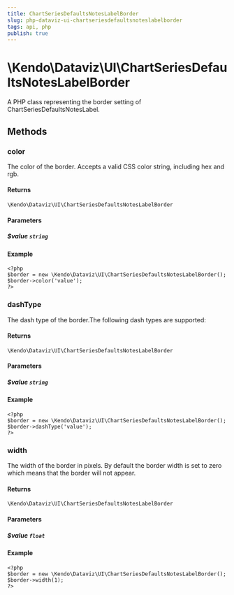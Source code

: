 ```yaml
---
title: ChartSeriesDefaultsNotesLabelBorder
slug: php-dataviz-ui-chartseriesdefaultsnoteslabelborder
tags: api, php
publish: true
---
```


# \Kendo\Dataviz\UI\ChartSeriesDefaultsNotesLabelBorder

A PHP class representing the border setting of ChartSeriesDefaultsNotesLabel.


## Methods

### color
The color of the border. Accepts a valid CSS color string, including hex and rgb.

#### Returns
`\Kendo\Dataviz\UI\ChartSeriesDefaultsNotesLabelBorder`

#### Parameters

##### $value `string`



#### Example 
    <?php
    $border = new \Kendo\Dataviz\UI\ChartSeriesDefaultsNotesLabelBorder();
    $border->color('value');
    ?>

### dashType
The dash type of the border.The following dash types are supported:

#### Returns
`\Kendo\Dataviz\UI\ChartSeriesDefaultsNotesLabelBorder`

#### Parameters

##### $value `string`



#### Example 
    <?php
    $border = new \Kendo\Dataviz\UI\ChartSeriesDefaultsNotesLabelBorder();
    $border->dashType('value');
    ?>

### width
The width of the border in pixels. By default the border width is set to zero which means that the border will not appear.

#### Returns
`\Kendo\Dataviz\UI\ChartSeriesDefaultsNotesLabelBorder`

#### Parameters

##### $value `float`



#### Example 
    <?php
    $border = new \Kendo\Dataviz\UI\ChartSeriesDefaultsNotesLabelBorder();
    $border->width(1);
    ?>

